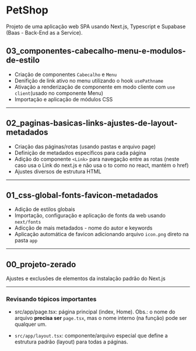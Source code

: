 # PetShop

Projeto de uma aplicação web SPA usando Next.js, Typescript e Supabase (Baas - Back-End as a Service).

## 03_componentes-cabecalho-menu-e-modulos-de-estilo

- Criação de componentes `Cabecalho` e `Menu`
- Denifição de link ativo no menu utilizando o hook `usePathname`
- Ativação a renderização de componente em modo cliente com `use client`(usado no componente Menu)
- Importação e aplicação de módulos CSS

---

## 02_paginas-basicas-links-ajustes-de-layout-metadados

- Criação das páginas/rotas (usando pastas e arquivo page)
- Definição de metadados específicos para cada página
- Adição do componente `<Link>` para navegação entre as rotas (neste caso usa o Link do next.js e não usa o to como no react, mantém o href)
- Ajustes diversos de estrutura HTML

---

## 01_css-global-fonts-favicon-metadados

- Adição de estilos globais
- Importação, configuração e aplicação de fonts da web usando `next/fonts`
- Adicção de mais metadados - nome do autor e keywords
- Aplicação automática de favicon adicionando arquivo `icon.png` direto na pasta `app`

---

## 00_projeto-zerado

Ajustes e exclusões de elementos da instalação padrão do Next.js

---

### Revisando tópicos importantes

- src/app/page.tsx: página principal (index, Home). Obs.: o nome do arquivo **precisa ser** `page.tsx`, mas o nome interno (na função) pode ser qualquer um.

- `src/app/layout.tsx`: componente/arquivo especial que define a estrutura padrão (layout) para todas a páginas.
